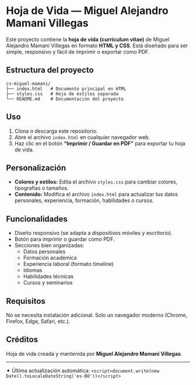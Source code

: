 # Hoja de Vida — Miguel Alejandro Mamani Villegas

Este proyecto contiene la **hoja de vida (currículum vitae)** de Miguel Alejandro Mamani Villegas en formato **HTML y CSS**. Está diseñado para ser simple, responsivo y fácil de imprimir o exportar como PDF.

## Estructura del proyecto

```
cv-miguel-mamani/
├── index.html   # Documento principal en HTML
├── styles.css   # Hoja de estilos separada
└── README.md    # Documentación del proyecto
```

## Uso

1. Clona o descarga este repositorio.
2. Abre el archivo `index.html` en cualquier navegador web.
3. Haz clic en el botón **“Imprimir / Guardar en PDF”** para exportar tu hoja de vida.

## Personalización

- **Colores y estilos:** Edita el archivo `styles.css` para cambiar colores, tipografías o tamaños.
- **Contenido:** Modifica el archivo `index.html` para actualizar tus datos personales, experiencia, formación, habilidades o cursos.

## Funcionalidades

- Diseño responsivo (se adapta a dispositivos móviles y escritorio).
- Botón para imprimir o guardar como PDF.
- Secciones bien organizadas:
  - Datos personales
  - Formación académica
  - Experiencia laboral (formato timeline)
  - Idiomas
  - Habilidades técnicas
  - Cursos y seminarios

## Requisitos

No se necesita instalación adicional. Solo un navegador moderno (Chrome, Firefox, Edge, Safari, etc.).

## Créditos

Hoja de vida creada y mantenida por **Miguel Alejandro Mamani Villegas**.

---

✦ Última actualización automática: `<script>document.write(new Date().toLocaleDateString('es-BO'))</script>`
